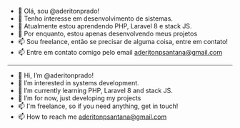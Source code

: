 - 👋 Olá, sou @aderitonprado!
- 👀 Tenho interesse em desenvolvimento de sistemas.
- 🌱 Atualmente estou aprendendo PHP, Laravel 8 e stack JS.
- 💞️ Por enquanto, estou apenas desenvolvendo meus projetos
- 📫 Sou freelance, então se precisar de alguma coisa, entre em contato!
- 📫 Entre em contato comigo pelo email aderitonpsantana@gmail.com

-----------------------------------------------------------------------

- 👋 Hi, I’m @aderitonprado!
- 👀 I’m interested in systems development.
- 🌱 I’m currently learning PHP, Laravel 8 and stack JS.
- 💞️ I’m for now, just developing my projects
- 📫 I'm freelance, so if you need anything, get in touch!
- 📫 How to reach me aderitonpsantana@gmail.com

<!---
aderitonprado/aderitonprado is a ✨ special ✨ repository because its `README.md` (this file) appears on your GitHub profile.
You can click the Preview link to take a look at your changes.
--->
